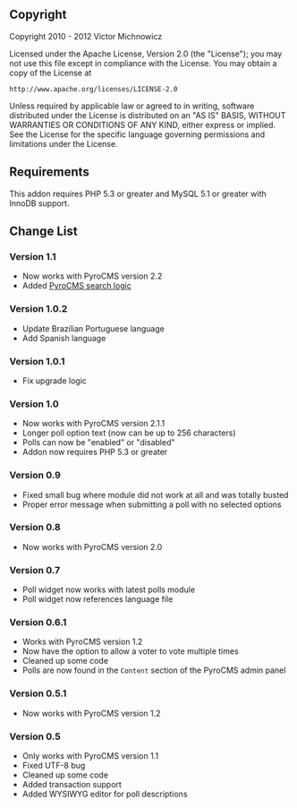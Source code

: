 ## Copyright

Copyright 2010 - 2012 Victor Michnowicz

Licensed under the Apache License, Version 2.0 (the "License"); you may not use this file except in compliance with the License. You may obtain a copy of the License at

	http://www.apache.org/licenses/LICENSE-2.0

Unless required by applicable law or agreed to in writing, software distributed under the License is distributed on an "AS IS" BASIS, WITHOUT WARRANTIES OR CONDITIONS OF ANY KIND, either express or implied. See the License for the specific language governing permissions and limitations under the License.

## Requirements

This addon requires PHP 5.3 or greater and MySQL 5.1 or greater with InnoDB support.

## Change List

### Version 1.1

* Now works with PyroCMS version 2.2
* Added [PyroCMS search logic](http://docs.pyrocms.com/2.2/manual/developers/tools/search)

### Version 1.0.2

* Update Brazilian Portuguese language
* Add Spanish language

### Version 1.0.1

* Fix upgrade logic

### Version 1.0

* Now works with PyroCMS version 2.1.1
* Longer poll option text (now can be up to 256 characters)
* Polls can now be "enabled" or "disabled"
* Addon now requires PHP 5.3 or greater

### Version 0.9

* Fixed small bug where module did not work at all and was totally busted
* Proper error message when submitting a poll with no selected options

### Version 0.8

* Now works with PyroCMS version 2.0

### Version 0.7

* Poll widget now works with latest polls module
* Poll widget now references language file

### Version 0.6.1

* Works with PyroCMS version 1.2
* Now have the option to allow a voter to vote multiple times
* Cleaned up some code
* Polls are now found in the `Content` section of the PyroCMS admin panel

### Version 0.5.1

* Now works with PyroCMS version 1.2

### Version 0.5

* Only works with PyroCMS version 1.1
* Fixed UTF-8 bug
* Cleaned up some code
* Added transaction support
* Added WYSIWYG editor for poll descriptions